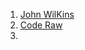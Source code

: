 1. [John WilKins ](https://www.youtube.com/@John-Wilkins/videos)
2. [ Code Raw ](https://www.youtube.com/@coderaw-l8z/videos)
3. 